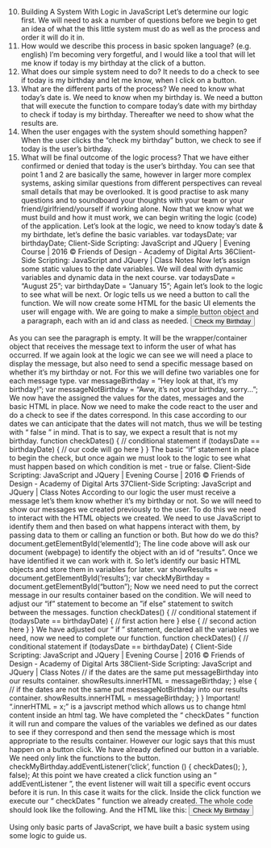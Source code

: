 
10. Building A System With Logic in JavaScript
Let’s determine our logic first. We will need to ask a number of questions before we
begin to get an idea of what the this little system must do as well as the process and
order it will do it in.
1. How would we describe this process in basic spoken language? (e.g. english)
I’m becoming very forgetful, and I would like a tool that will let me know if today is my birthday at
the click of a button.
2. What does our simple system need to do?
It needs to do a check to see if today is my birthday and let me know, when I click on a button.
3. What are the different parts of the process?
We need to know what today’s date is. We need to know when my birthday is. We need a button
that will execute the function to compare today’s date with my birthday to check if today is my
birthday. Thereafter we need to show what the results are.
4. When the user engages with the system should something happen?
When the user clicks the “check my birthday” button, we check to see if today is the user’s birthday.
5. What will be final outcome of the logic process?
That we have either confirmed or denied that today is the user’s birthday.
You can see that point 1 and 2 are basically the same, however in larger more complex systems,
asking similar questions from different perspectives can reveal small details that may be
overlooked. It is good practise to ask many questions and to soundboard your thoughts with your
team or your friend/girlfriend/yourself if working alone. Now that we know what we must build and
how it must work, we can begin writing the logic (code) of the application. Let’s look at the logic, we
need to know today’s date & my birthdate, let’s define the basic variables.
var todaysDate;
var birthdayDate;
Client-Side Scripting: JavaScript and JQuery | Evening Course | 2016 © Friends of Design - Academy of Digital Arts
36Client-Side Scripting: JavaScript and JQuery | Class Notes
Now let’s assign some static values to the date variables. We will deal with dynamic
variables and dynamic data in the next course.
var todaysDate = “August 25”;
var birthdayDate = “January 15”;
Again let’s look to the logic to see what will be next. Or logic tells us we need a button to
call the function. We will now create some HTML for the basic UI elements the user will
engage with. We are going to make a simple button object and a paragraph, each with an id and
class as needed.
<button id=button>Check my Birthday</button>
<p id=”results” class=”results”></p>
As you can see the paragraph is empty. It will be the wrapper/container object that receives the
message text to inform the user of what has occurred. If we again look at the logic we can see we
will need a place to display the message, but also need to send a specific message based on
whether it’s my birthday or not. For this we will define two
variables one for each message type.
var messageBirthday = “Hey look at that, it’s my birthday!”;
var messageNotBirthday = “Aww, it’s not your birthday, sorry...”;
We now have the assigned the values for the dates, messages and the basic HTML in place. Now we
need to make the code react to the user and do a check to see if the dates correspond. In this case
according to our dates we can anticipate that the dates will not match, thus we will be
testing with “ ​
false ​
” in mind. That is to say, we expect a result that is not my birthday.
function checkDates() {
// conditional statement
if (todaysDate == birthdayDate) {
// our code will go here
}
}
The basic “if” statement in place to begin the check, but once again we must look to the logic to see
what must happen based on which condition is met - true or false.
Client-Side Scripting: JavaScript and JQuery | Evening Course | 2016 © Friends of Design - Academy of Digital Arts
37Client-Side Scripting: JavaScript and JQuery | Class Notes
According to our logic the user must receive a message let’s them know whether it’s my birthday or
not. So we will need to show our messages we created previously to the user.
To do this we need to interact with the HTML objects we created. We need to use JavaScript to
identify them and then based on what happens interact with them, by passing data to them or
calling an function or both. But how do we do this?
document.getElementById(‘elementId’);
The line code above will ask our document (webpage) to identify the object with an id of “results”.
Once we have identified it we can work with it. So let’s identify our basic HTML objects and store
them in variables for later.
var showResults = document.getElementById(‘results’);
var checkMyBirthday = document.getElementById(“button”);
Now we need need to put the correct message in our results container based on the condition. We
will need to adjust our “if” statement to become an ”if else” statement to switch between the
messages.
function checkDates() {
// conditional statement
if (todaysDate == birthdayDate) {
// first action here
} else {
// second action here
}
}
We have adjusted our “ ​
if ​
” statement, declared all the variables we need, now we need to complete
our function.
function checkDates() {
// conditional statement
if (todaysDate == birthdayDate) {
Client-Side Scripting: JavaScript and JQuery | Evening Course | 2016 © Friends of Design - Academy of Digital Arts
38Client-Side Scripting: JavaScript and JQuery | Class Notes
// if the dates are the same put messageBirthday into our
results container.
showResults.innerHTML = messageBirthday;
} else {
// if the dates are not the same put messageNotBirthday into our
results container.
showResults.innerHTML = messageBirthday;
}
}
Important!
“.innerHTML = x;” ​
is a javscript method which allows us to change html content inside an html
tag.
We have completed the “ ​
checkDates ​
” function it will run and compare the values of the variables
we defined as our dates to see if they correspond and then send the message which is most
appropriate to the results container. However our logic says that this must happen on a button
click. We have already defined our button in a variable. We need only link the functions to the
button.
checkMyBirthday.addEventListener(‘click’, function () {
checkDates();
}, false);
At this point we have created a click function using an “ ​
addEventListener ​
”, the event listener will
wait till a specific event occurs before it is run. In this case it waits for the click. Inside the click
function we execute our “ ​
checkDates ​
” function we already created. The whole code should look
like the following.
<script type=”text/javascript”>
var todaysDate = “August 25”;
var myBirthday = “August 25”;
var showResults = document.getElementById(‘results’);
var checkMyBirthday = document.getElementById(“button”);
var messageBirthday = “Hey look at that, it’s my birthday!”;
var messageNotBirthday = “Aww, it’s not your birthday, sorry...”;
function checkDates() {
Client-Side Scripting: JavaScript and JQuery | Evening Course | 2016 © Friends of Design - Academy of Digital Arts
39Client-Side Scripting: JavaScript and JQuery | Class Notes
if (todaysDate == myBirthday) {
showResults.innerHTML = messageBirthday;
} else {
showResults.innerHTML = messageNotBirthday;
}
}
checkMyBirthday.addEventListener(‘click’, function () {
checkDates();
}, false);
</script>
And the HTML like this:
<button id=”button”>Check My Birthday</button>
<p id=”results” class=”results”></p>
Using only basic parts of JavaScript, we have built a basic system using some logic to guide us.
